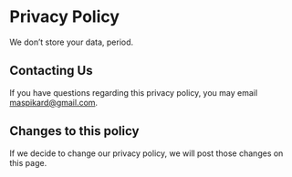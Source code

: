 # Privacy Policy

We don’t store your data, period.

## Contacting Us

If you have questions regarding this privacy policy, you may email maspikard@gmail.com.

## Changes to this policy

If we decide to change our privacy policy, we will post those changes on this page.
